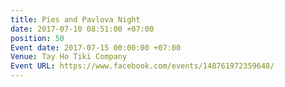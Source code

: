 ```yaml
---
title: Pies and Pavlova Night
date: 2017-07-10 08:51:00 +07:00
position: 50
Event date: 2017-07-15 00:00:00 +07:00
Venue: Tay Ho Tiki Company
Event URL: https://www.facebook.com/events/148761972359648/
---
```


